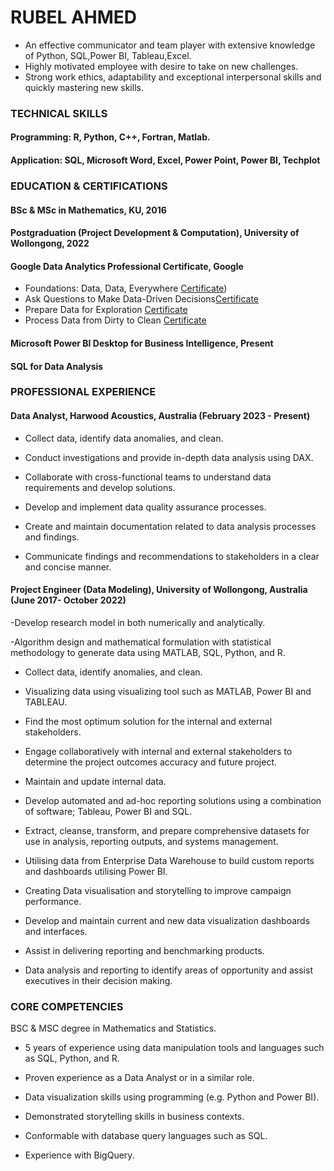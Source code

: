 #                                                                                  RUBEL AHMED
                                                             
- An effective communicator and team player with extensive knowledge of Python, SQL,Power BI, Tableau,Excel.
- Highly motivated employee with desire to take on new challenges.
- Strong work ethics, adaptability and exceptional interpersonal skills and quickly mastering new skills.


### TECHNICAL SKILLS
#### Programming: R, Python, C++, Fortran, Matlab.     
#### Application: SQL, Microsoft Word, Excel, Power Point, Power BI, Techplot


### EDUCATION & CERTIFICATIONS

####	BSc & MSc in Mathematics, KU, 2016
####	Postgraduation (Project Development & Computation), University of Wollongong, 2022
####	Google Data Analytics Professional Certificate, Google
- Foundations: Data, Data, Everywhere [Certificate](https://www.coursera.org/account/accomplishments/certificate/4LDQZXZZD5SR))
- Ask Questions to Make Data-Driven Decisions[Certificate](https://www.coursera.org/account/accomplishments/verify/JTK8U69ULLMY)
- Prepare Data for Exploration [Certificate](https://www.coursera.org/account/accomplishments/verify/ZYJ7N7MGBJDL)
- Process Data from Dirty to Clean [Certificate](https://www.coursera.org/account/accomplishments/verify/4LDQZXZZD5SR)

####	Microsoft Power BI Desktop for Business Intelligence, Present
####	SQL for Data Analysis

### PROFESSIONAL EXPERIENCE

#### Data Analyst, Harwood Acoustics, Australia (February 2023 - Present)

- Collect data, identify data anomalies, and clean.

- Conduct investigations and provide in-depth data analysis using DAX.

- Collaborate with cross-functional teams to understand data requirements and develop solutions.

- Develop and implement data quality assurance processes.

- Create and maintain documentation related to data analysis processes and findings.

- Communicate findings and recommendations to stakeholders in a clear and concise manner.

#### Project Engineer (Data Modeling), University of Wollongong, Australia (June 2017- October 2022)

-Develop research model in both numerically and analytically.

-Algorithm design and mathematical formulation with statistical methodology to generate data using MATLAB, SQL, Python, and R.

- Collect data, identify anomalies, and clean.

- Visualizing data using visualizing tool such as MATLAB, Power BI and TABLEAU.

- Find the most optimum solution for the internal and external stakeholders.

- Engage collaboratively with internal and external stakeholders to determine the project outcomes accuracy and future project.

- Maintain and update internal data.

- Develop automated and ad-hoc reporting solutions using a combination of software; Tableau, Power BI and SQL.

- Extract, cleanse, transform, and prepare comprehensive datasets for use in analysis, reporting outputs, and systems management.

- Utilising data from Enterprise Data Warehouse to build custom reports and dashboards utilising Power BI.

- Creating Data visualisation and storytelling to improve campaign performance.

- Develop and maintain current and new data visualization dashboards and interfaces.

- Assist in delivering reporting and benchmarking products.

- Data analysis and reporting to identify areas of opportunity and assist executives in their decision making.

### CORE COMPETENCIES

BSC & MSC degree in Mathematics and Statistics.

- 5 years of experience using data manipulation tools and languages such as SQL, Python, and R. 

- Proven experience as a Data Analyst or in a similar role.

- Data visualization skills using programming (e.g. Python and Power BI).

- Demonstrated storytelling skills in business contexts.

- Conformable with database query languages such as SQL.

- Experience with BigQuery.

